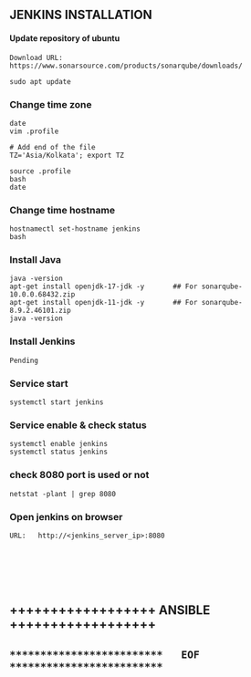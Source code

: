 ## JENKINS INSTALLATION

#### Update repository of ubuntu
```
Download URL:  https://www.sonarsource.com/products/sonarqube/downloads/

sudo apt update
```

### Change time zone
```
date
vim .profile

# Add end of the file
TZ='Asia/Kolkata'; export TZ

source .profile
bash
date
```

### Change time hostname
```
hostnamectl set-hostname jenkins
bash
```

### Install Java
```
java -version
apt-get install openjdk-17-jdk -y       ## For sonarqube-10.0.0.68432.zip
apt-get install openjdk-11-jdk -y       ## For sonarqube-8.9.2.46101.zip
java -version         
```

### Install Jenkins
```
Pending
```

### Service start
```
systemctl start jenkins
```

### Service enable & check status
```
systemctl enable jenkins
systemctl status jenkins
```

### check 8080 port is used or not
```
netstat -plant | grep 8080
```

### Open jenkins on browser
```
URL:   http://<jenkins_server_ip>:8080
```

<br/>
<br/>
<br/>
<br/>

## ++++++++++++++++++ ANSIBLE ++++++++++++++++++



## `*************************   EOF   *************************`